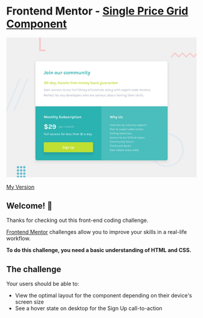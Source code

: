 # Frontend Mentor - [Single Price Grid Component](https://www.frontendmentor.io/challenges/single-price-grid-component-5ce41129d0ff452fec5abbbc)

![Design preview for the Single Price Grid Component coding challenge](./design/desktop-preview.jpg)

[My Version](https://ping-n.github.io/fm-single-price-card/)


## Welcome! 👋

Thanks for checking out this front-end coding challenge.

[Frontend Mentor](https://www.frontendmentor.io) challenges allow you to improve your skills in a real-life workflow.

**To do this challenge, you need a basic understanding of HTML and CSS.**

## The challenge

Your users should be able to:

- View the optimal layout for the component depending on their device's screen size
- See a hover state on desktop for the Sign Up call-to-action
